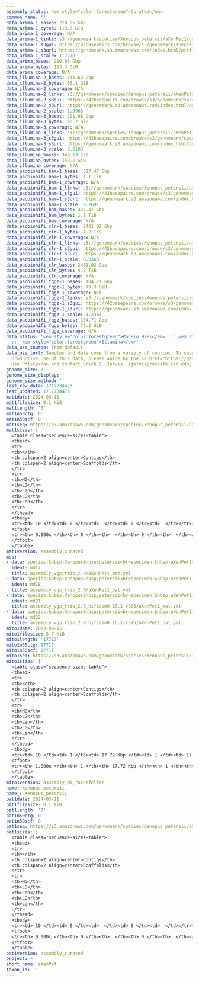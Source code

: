 ```yaml
---
assembly_status: <em style="color:forestgreen">Curated</em>
common_name: ''
data_arima-1_bases: 210.05 Gbp
data_arima-1_bytes: 113.3 GiB
data_arima-1_coverage: N/A
data_arima-1_links: s3://genomeark/species/Xenopus_petersii/aXenPet1/genomic_data/arima/<br>
data_arima-1_s3gui: https://42basepairs.com/browse/s3/genomeark/species/Xenopus_petersii/aXenPet1/genomic_data/arima/
data_arima-1_s3url: https://genomeark.s3.amazonaws.com/index.html?prefix=species/Xenopus_petersii/aXenPet1/genomic_data/arima/
data_arima-1_scale: 1.7270
data_arima_bases: 210.05 Gbp
data_arima_bytes: 113.3 GiB
data_arima_coverage: N/A
data_illumina-2_bases: 141.64 Gbp
data_illumina-2_bytes: 66.1 GiB
data_illumina-2_coverage: N/A
data_illumina-2_links: s3://genomeark/species/Xenopus_petersii/aXenPet2/genomic_data/illumina/<br>
data_illumina-2_s3gui: https://42basepairs.com/browse/s3/genomeark/species/Xenopus_petersii/aXenPet2/genomic_data/illumina/
data_illumina-2_s3url: https://genomeark.s3.amazonaws.com/index.html?prefix=species/Xenopus_petersii/aXenPet2/genomic_data/illumina/
data_illumina-2_scale: 1.9963
data_illumina-3_bases: 201.98 Gbp
data_illumina-3_bytes: 93.2 GiB
data_illumina-3_coverage: N/A
data_illumina-3_links: s3://genomeark/species/Xenopus_petersii/aXenPet3/genomic_data/illumina/<br>
data_illumina-3_s3gui: https://42basepairs.com/browse/s3/genomeark/species/Xenopus_petersii/aXenPet3/genomic_data/illumina/
data_illumina-3_s3url: https://genomeark.s3.amazonaws.com/index.html?prefix=species/Xenopus_petersii/aXenPet3/genomic_data/illumina/
data_illumina-3_scale: 2.0193
data_illumina_bases: 343.63 Gbp
data_illumina_bytes: 159.2 GiB
data_illumina_coverage: N/A
data_pacbiohifi_bam-1_bases: 327.47 Gbp
data_pacbiohifi_bam-1_bytes: 1.1 TiB
data_pacbiohifi_bam-1_coverage: N/A
data_pacbiohifi_bam-1_links: s3://genomeark/species/Xenopus_petersii/aXenPet1/genomic_data/pacbio_hifi/<br>
data_pacbiohifi_bam-1_s3gui: https://42basepairs.com/browse/s3/genomeark/species/Xenopus_petersii/aXenPet1/genomic_data/pacbio_hifi/
data_pacbiohifi_bam-1_s3url: https://genomeark.s3.amazonaws.com/index.html?prefix=species/Xenopus_petersii/aXenPet1/genomic_data/pacbio_hifi/
data_pacbiohifi_bam-1_scale: 0.2691
data_pacbiohifi_bam_bases: 327.47 Gbp
data_pacbiohifi_bam_bytes: 1.1 TiB
data_pacbiohifi_bam_coverage: N/A
data_pacbiohifi_clr-1_bases: 2481.02 Gbp
data_pacbiohifi_clr-1_bytes: 4.2 TiB
data_pacbiohifi_clr-1_coverage: N/A
data_pacbiohifi_clr-1_links: s3://genomeark/species/Xenopus_petersii/aXenPet1/genomic_data/pacbio_hifi/<br>
data_pacbiohifi_clr-1_s3gui: https://42basepairs.com/browse/s3/genomeark/species/Xenopus_petersii/aXenPet1/genomic_data/pacbio_hifi/
data_pacbiohifi_clr-1_s3url: https://genomeark.s3.amazonaws.com/index.html?prefix=species/Xenopus_petersii/aXenPet1/genomic_data/pacbio_hifi/
data_pacbiohifi_clr-1_scale: 0.5363
data_pacbiohifi_clr_bases: 2481.02 Gbp
data_pacbiohifi_clr_bytes: 4.2 TiB
data_pacbiohifi_clr_coverage: N/A
data_pacbiohifi_fqgz-1_bases: 104.71 Gbp
data_pacbiohifi_fqgz-1_bytes: 79.3 GiB
data_pacbiohifi_fqgz-1_coverage: N/A
data_pacbiohifi_fqgz-1_links: s3://genomeark/species/Xenopus_petersii/aXenPet1/genomic_data/pacbio_hifi/<br>
data_pacbiohifi_fqgz-1_s3gui: https://42basepairs.com/browse/s3/genomeark/species/Xenopus_petersii/aXenPet1/genomic_data/pacbio_hifi/
data_pacbiohifi_fqgz-1_s3url: https://genomeark.s3.amazonaws.com/index.html?prefix=species/Xenopus_petersii/aXenPet1/genomic_data/pacbio_hifi/
data_pacbiohifi_fqgz-1_scale: 1.2303
data_pacbiohifi_fqgz_bases: 104.71 Gbp
data_pacbiohifi_fqgz_bytes: 79.3 GiB
data_pacbiohifi_fqgz_coverage: N/A
data_status: '<em style="color:forestgreen">PacBio HiFi</em> ::: <em style="color:forestgreen">Arima</em>
  ::: <em style="color:forestgreen">Illumina</em>'
data_use_source: from-default
data_use_text: Samples and data come from a variety of sources. To support fair and
  productive use of this data, please abide by the <a href="https://genome10k.soe.ucsc.edu/data-use-policies/">Data
  Use Policy</a> and contact Erich D. Jarvis, ejarvis@rockefeller.edu, with any questions.
genome_size: 0
genome_size_display: ''
genome_size_method: ''
last_raw_data: 1717734473
last_updated: 1717734473
mat1date: 2024-03-11
mat1filesize: 0.1 KiB
mat1length: '0'
mat1n50ctg: 0
mat1n50scf: 0
mat1seq: https://s3.amazonaws.com/genomeark/species/Xenopus_petersii/aXenPet1/assembly_curated/aXenPet1.mat.decon.20240311.fasta.gz
mat1sizes: |
  <table class="sequence-sizes-table">
  <thead>
  <tr>
  <th></th>
  <th colspan=2 align=center>Contigs</th>
  <th colspan=2 align=center>Scaffolds</th>
  </tr>
  <tr>
  <th>NG</th>
  <th>LG</th>
  <th>Len</th>
  <th>LG</th>
  <th>Len</th>
  </tr>
  </thead>
  <tbody>
  <tr><td> 10 </td><td> 0 </td><td>  </td><td> 0 </td><td>  </td></tr><tr><td> 20 </td><td> 0 </td><td>  </td><td> 0 </td><td>  </td></tr><tr><td> 30 </td><td> 0 </td><td>  </td><td> 0 </td><td>  </td></tr><tr><td> 40 </td><td> 0 </td><td>  </td><td> 0 </td><td>  </td></tr><tr style="background-color:#cccccc;"><td> 50 </td><td> 0 </td><td style="background-color:#ff8888;">  </td><td> 0 </td><td style="background-color:#ff8888;">  </td></tr><tr><td> 60 </td><td> 0 </td><td>  </td><td> 0 </td><td>  </td></tr><tr><td> 70 </td><td> 0 </td><td>  </td><td> 0 </td><td>  </td></tr><tr><td> 80 </td><td> 0 </td><td>  </td><td> 0 </td><td>  </td></tr><tr><td> 90 </td><td> 0 </td><td>  </td><td> 0 </td><td>  </td></tr><tr><td> 100 </td><td> 0 </td><td>  </td><td> 0 </td><td>  </td></tr></tbody>
  <tfoot>
  <tr><th> 0.000x </th><th> 0 </th><th>  </th><th> 0 </th><th>  </th></tr>
  </tfoot>
  </table>
mat1version: assembly_curated
mds:
- data: species:&nbsp;Xenopus&nbsp;petersii<br>specimen:&nbsp;aXenPet1<br>projects:&nbsp;<br>&nbsp;&nbsp;-&nbsp;vgp<br>data_location:&nbsp;S3<br>release_to:&nbsp;S3<br>haplotype_to_curate:&nbsp;maternal<br>maternal:&nbsp;s3://genomeark/species/Xenopus_petersii/aXenPet1/assembly_vgp_trio_2.0/aXenPet1.trio.mat.20240123.fasta.gz<br>pretext:&nbsp;s3://genomeark/species/Xenopus_petersii/aXenPet1/assembly_vgp_trio_2.0/evaluation/hap2/pretext/aXenPet1_hap2__s2_heatmap.pretext<br>kmer_spectra_img:&nbsp;s3://genomeark/species/Xenopus_petersii/aXenPet1/assembly_vgp_trio_2.0/evaluation/merqury/aXenPet1_png/<br>mito:&nbsp;s3://genomeark/species/Xenopus_petersii/aXenPet1/assembly_MT_rockefeller/aXenPet1.MT.20230815.fasta.gz<br>pacbio_read_dir:&nbsp;s3://genomeark/species/Xenopus_petersii/aXenPet1/genomic_data/pacbio_hifi/<br>pacbio_read_type:&nbsp;hifi<br>hic_read_dir:&nbsp;s3://genomeark/species/Xenopus_petersii/aXenPet1/genomic_data/arima/<br>pipeline:<br>&nbsp;&nbsp;-&nbsp;hifiasm&nbsp;with&nbsp;trio-dual&nbsp;(0.19.3+galaxy0)<br>&nbsp;&nbsp;-&nbsp;yahs&nbsp;(1.2a.2+galaxy1)<br>assembled_by_group:&nbsp;Rockefeller<br>notes:&nbsp;This&nbsp;was&nbsp;a&nbsp;trio&nbsp;assembly&nbsp;(with&nbsp;trio-dual&nbsp;mode&nbsp;on)&nbsp;of&nbsp;aXenPet1&nbsp;using&nbsp;parental&nbsp;illumina&nbsp;data.&nbsp;This&nbsp;individual&nbsp;was&nbsp;previously&nbsp;curated&nbsp;without&nbsp;trio-dual&nbsp;mode,&nbsp;but&nbsp;the&nbsp;assembly&nbsp;was&nbsp;run&nbsp;again&nbsp;with&nbsp;trio-dual&nbsp;on&nbsp;and&nbsp;looks&nbsp;much&nbsp;better.&nbsp;Sample&nbsp;metadata&nbsp;says&nbsp;a&nbsp;female&nbsp;specimen.&nbsp;This&nbsp;individual&nbsp;did&nbsp;not&nbsp;have&nbsp;bionano&nbsp;data.&nbsp;HiC&nbsp;scaffolding&nbsp;was&nbsp;performed&nbsp;with&nbsp;yahs.&nbsp;The&nbsp;HiC&nbsp;prep&nbsp;was&nbsp;Arima&nbsp;kit&nbsp;2.&nbsp;The&nbsp;HiC&nbsp;reads&nbsp;needed&nbsp;to&nbsp;have&nbsp;5&nbsp;bp&nbsp;trimmed&nbsp;from&nbsp;the&nbsp;5'&nbsp;end&nbsp;due&nbsp;to&nbsp;adapter&nbsp;left&nbsp;over&nbsp;from&nbsp;the&nbsp;Arima&nbsp;library&nbsp;prep&nbsp;kit.&nbsp;In&nbsp;the&nbsp;intermediate&nbsp;files,&nbsp;hap1&nbsp;is&nbsp;the&nbsp;paternal&nbsp;haplotype&nbsp;and&nbsp;hap2&nbsp;is&nbsp;the&nbsp;maternal&nbsp;haplotype.&nbsp;We&nbsp;are&nbsp;submitting&nbsp;both&nbsp;haplotypes&nbsp;for&nbsp;trio&nbsp;curation,&nbsp;and&nbsp;this&nbsp;is&nbsp;the&nbsp;ticket&nbsp;for&nbsp;the&nbsp;maternal&nbsp;haplotype.
  ident: md17
  title: assembly_vgp_trio_2.0/aXenPet1_mat.yml
- data: species:&nbsp;Xenopus&nbsp;petersii<br>specimen:&nbsp;aXenPet1<br>projects:&nbsp;<br>&nbsp;&nbsp;-&nbsp;vgp<br>data_location:&nbsp;S3<br>release_to:&nbsp;S3<br>haplotype_to_curate:&nbsp;paternal<br>paternal:&nbsp;s3://genomeark/species/Xenopus_petersii/aXenPet1/assembly_vgp_trio_2.0/aXenPet1.trio.pat.20240123.fasta.gz<br>pretext:&nbsp;s3://genomeark/species/Xenopus_petersii/aXenPet1/assembly_vgp_trio_2.0/evaluation/hap1/pretext/aXenPet1_hap1__s2_heatmap.pretext<br>kmer_spectra_img:&nbsp;s3://genomeark/species/Xenopus_petersii/aXenPet1/assembly_vgp_trio_2.0/evaluation/merqury/aXenPet1_png/<br>mito:&nbsp;s3://genomeark/species/Xenopus_petersii/aXenPet1/assembly_MT_rockefeller/aXenPet1.MT.20230815.fasta.gz<br>pacbio_read_dir:&nbsp;s3://genomeark/species/Xenopus_petersii/aXenPet1/genomic_data/pacbio_hifi/<br>pacbio_read_type:&nbsp;hifi<br>hic_read_dir:&nbsp;s3://genomeark/species/Xenopus_petersii/aXenPet1/genomic_data/arima/<br>pipeline:<br>&nbsp;&nbsp;-&nbsp;hifiasm&nbsp;with&nbsp;trio-dual&nbsp;(0.19.3+galaxy0)<br>&nbsp;&nbsp;-&nbsp;yahs&nbsp;(1.2a.2+galaxy1)<br>assembled_by_group:&nbsp;Rockefeller<br>notes:&nbsp;This&nbsp;was&nbsp;a&nbsp;trio&nbsp;assembly&nbsp;(with&nbsp;trio-dual&nbsp;mode&nbsp;on)&nbsp;of&nbsp;aXenPet1&nbsp;using&nbsp;parental&nbsp;illumina&nbsp;data.&nbsp;This&nbsp;individual&nbsp;was&nbsp;previously&nbsp;curated&nbsp;without&nbsp;trio-dual&nbsp;mode,&nbsp;but&nbsp;the&nbsp;assembly&nbsp;was&nbsp;run&nbsp;again&nbsp;with&nbsp;trio-dual&nbsp;on&nbsp;and&nbsp;looks&nbsp;much&nbsp;better.&nbsp;Sample&nbsp;metadata&nbsp;says&nbsp;a&nbsp;female&nbsp;specimen.&nbsp;This&nbsp;individual&nbsp;did&nbsp;not&nbsp;have&nbsp;bionano&nbsp;data.&nbsp;HiC&nbsp;scaffolding&nbsp;was&nbsp;performed&nbsp;with&nbsp;yahs.&nbsp;The&nbsp;HiC&nbsp;prep&nbsp;was&nbsp;Arima&nbsp;kit&nbsp;2.&nbsp;The&nbsp;trio&nbsp;reads&nbsp;needed&nbsp;to&nbsp;have&nbsp;5&nbsp;bp&nbsp;trimmed&nbsp;from&nbsp;the&nbsp;5'&nbsp;end&nbsp;due&nbsp;to&nbsp;adapter&nbsp;left&nbsp;over&nbsp;from&nbsp;the&nbsp;Arima&nbsp;library&nbsp;prep&nbsp;kit.&nbsp;In&nbsp;the&nbsp;intermediate&nbsp;files,&nbsp;hap1&nbsp;is&nbsp;the&nbsp;paternal&nbsp;haplotype&nbsp;and&nbsp;hap2&nbsp;is&nbsp;the&nbsp;maternal&nbsp;haplotype.&nbsp;We&nbsp;are&nbsp;submitting&nbsp;both&nbsp;haplotypes&nbsp;for&nbsp;trio&nbsp;curation,&nbsp;and&nbsp;this&nbsp;is&nbsp;the&nbsp;ticket&nbsp;for&nbsp;the&nbsp;paternal&nbsp;haplotype.&nbsp;
  ident: md18
  title: assembly_vgp_trio_2.0/aXenPet1_pat.yml
- data: species:&nbsp;Xenopus&nbsp;petersii<br>specimen:&nbsp;aXenPet1<br>projects:&nbsp;<br>&nbsp;&nbsp;-&nbsp;vgp<br>data_location:&nbsp;S3<br>release_to:&nbsp;S3<br>maternal:&nbsp;s3://genomeark/species/Xenopus_petersii/aXenPet1/assembly_vgp_HiC_2.0/aXenPet1.trio.mat.20230815.fasta.gz<br>pretext:&nbsp;s3://genomeark/species/Xenopus_petersii/aXenPet1/assembly_vgp_HiC_2.0/evaluation/hap2/pretext/aXenPet1_hap2__s2_heatmap.pretext<br>kmer_spectra_img:&nbsp;s3://genomeark/species/Xenopus_petersii/aXenPet1/assembly_vgp_HiC_2.0/evaluation/merqury/aXenPet1_png/<br>mito:&nbsp;s3://genomeark/species/Xenopus_petersii/aXenPet1/assembly_MT_rockefeller/aXenPet1.MT.20230815.fasta.gz<br>pacbio_read_dir:&nbsp;s3://genomeark/species/Xenopus_petersii/aXenPet1/genomic_data/pacbio_hifi/<br>pacbio_read_type:&nbsp;hifi<br>hic_read_dir:&nbsp;s3://genomeark/species/Xenopus_petersii/aXenPet1/genomic_data/arima/<br>pipeline:<br>&nbsp;&nbsp;-&nbsp;hifiasm&nbsp;(0.19.3+galaxy0)<br>&nbsp;&nbsp;-&nbsp;purge_dups&nbsp;(2.2)&nbsp;for&nbsp;paternal&nbsp;haplotype<br>&nbsp;&nbsp;-&nbsp;yahs&nbsp;(1.2a.2+galaxy1)<br>assembled_by_group:&nbsp;Rockefeller<br>notes:&nbsp;This&nbsp;was&nbsp;a&nbsp;trio&nbsp;assembly&nbsp;of&nbsp;aXenPet1&nbsp;using&nbsp;parental&nbsp;illumina&nbsp;data.&nbsp;Sample&nbsp;metadata&nbsp;says&nbsp;a&nbsp;female&nbsp;specimen.&nbsp;This&nbsp;individual&nbsp;did&nbsp;not&nbsp;have&nbsp;bionano&nbsp;data.&nbsp;HiC&nbsp;scaffolding&nbsp;was&nbsp;performed&nbsp;with&nbsp;yahs.&nbsp;The&nbsp;HiC&nbsp;prep&nbsp;was&nbsp;Arima&nbsp;kit&nbsp;2.&nbsp;The&nbsp;HiC&nbsp;reads&nbsp;needed&nbsp;to&nbsp;have&nbsp;5&nbsp;bp&nbsp;trimmed&nbsp;from&nbsp;the&nbsp;5'&nbsp;end&nbsp;due&nbsp;to&nbsp;adapter&nbsp;left&nbsp;over&nbsp;from&nbsp;the&nbsp;Arima&nbsp;library&nbsp;prep&nbsp;kit.&nbsp;In&nbsp;the&nbsp;intermediate&nbsp;files,&nbsp;hap1&nbsp;is&nbsp;the&nbsp;paternal&nbsp;haplotype&nbsp;and&nbsp;hap2&nbsp;is&nbsp;the&nbsp;maternal&nbsp;haplotype.&nbsp;The&nbsp;paternal&nbsp;haplotype&nbsp;went&nbsp;through&nbsp;purge_dups&nbsp;due&nbsp;to&nbsp;presence&nbsp;of&nbsp;2-copy&nbsp;k-mers&nbsp;at&nbsp;diploid&nbsp;coverage&nbsp;in&nbsp;the&nbsp;merqury&nbsp;plots.&nbsp;The&nbsp;BUSCO&nbsp;values&nbsp;were&nbsp;troublesome,&nbsp;and&nbsp;likely&nbsp;indicate&nbsp;presence&nbsp;of&nbsp;many&nbsp;paralogs.&nbsp;We&nbsp;are&nbsp;submitting&nbsp;both&nbsp;haplotypes&nbsp;for&nbsp;trio&nbsp;curation,&nbsp;and&nbsp;this&nbsp;is&nbsp;the&nbsp;ticket&nbsp;for&nbsp;the&nbsp;maternal&nbsp;haplotype.
  ident: md21
  title: assembly_vgp_trio_2.0_hifiasm0.16.1-r375/aXenPet1_mat.yml
- data: species:&nbsp;Xenopus&nbsp;petersii<br>specimen:&nbsp;aXenPet1<br>projects:&nbsp;<br>&nbsp;&nbsp;-&nbsp;vgp<br>data_location:&nbsp;S3<br>release_to:&nbsp;S3<br>paternal:&nbsp;s3://genomeark/species/Xenopus_petersii/aXenPet1/assembly_vgp_HiC_2.0/aXenPet1.trio.pat.20230815.fasta.gz<br>pretext:&nbsp;s3://genomeark/species/Xenopus_petersii/aXenPet1/assembly_vgp_HiC_2.0/evaluation/hap1/pretext/aXenPet1_hap1__s2_heatmap.pretext<br>kmer_spectra_img:&nbsp;s3://genomeark/species/Xenopus_petersii/aXenPet1/assembly_vgp_HiC_2.0/evaluation/merqury/aXenPet1_png/<br>mito:&nbsp;s3://genomeark/species/Xenopus_petersii/aXenPet1/assembly_MT_rockefeller/aXenPet1.MT.20230815.fasta.gz<br>pacbio_read_dir:&nbsp;s3://genomeark/species/Xenopus_petersii/aXenPet1/genomic_data/pacbio_hifi/<br>pacbio_read_type:&nbsp;hifi<br>hic_read_dir:&nbsp;s3://genomeark/species/Xenopus_petersii/aXenPet1/genomic_data/arima/<br>pipeline:<br>&nbsp;&nbsp;-&nbsp;hifiasm&nbsp;(0.19.3+galaxy0)<br>&nbsp;&nbsp;-&nbsp;purge_dups&nbsp;(2.2)&nbsp;for&nbsp;paternal&nbsp;haplotype<br>&nbsp;&nbsp;-&nbsp;yahs&nbsp;(1.2a.2+galaxy1)<br>assembled_by_group:&nbsp;Rockefeller<br>notes:&nbsp;This&nbsp;was&nbsp;a&nbsp;trio&nbsp;assembly&nbsp;of&nbsp;aXenPet1&nbsp;using&nbsp;parental&nbsp;illumina&nbsp;data.&nbsp;Sample&nbsp;metadata&nbsp;says&nbsp;a&nbsp;female&nbsp;specimen.&nbsp;This&nbsp;individual&nbsp;did&nbsp;not&nbsp;have&nbsp;bionano&nbsp;data.&nbsp;HiC&nbsp;scaffolding&nbsp;was&nbsp;performed&nbsp;with&nbsp;yahs.&nbsp;The&nbsp;HiC&nbsp;prep&nbsp;was&nbsp;Arima&nbsp;kit&nbsp;2.&nbsp;The&nbsp;HiC&nbsp;reads&nbsp;needed&nbsp;to&nbsp;have&nbsp;5&nbsp;bp&nbsp;trimmed&nbsp;from&nbsp;the&nbsp;5'&nbsp;end&nbsp;due&nbsp;to&nbsp;adapter&nbsp;left&nbsp;over&nbsp;from&nbsp;the&nbsp;Arima&nbsp;library&nbsp;prep&nbsp;kit.&nbsp;In&nbsp;the&nbsp;intermediate&nbsp;files,&nbsp;hap1&nbsp;is&nbsp;the&nbsp;paternal&nbsp;haplotype&nbsp;and&nbsp;hap2&nbsp;is&nbsp;the&nbsp;maternal&nbsp;haplotype.&nbsp;The&nbsp;paternal&nbsp;haplotype&nbsp;went&nbsp;through&nbsp;purge_dups&nbsp;due&nbsp;to&nbsp;presence&nbsp;of&nbsp;2-copy&nbsp;k-mers&nbsp;at&nbsp;diploid&nbsp;coverage&nbsp;in&nbsp;the&nbsp;merqury&nbsp;plots.&nbsp;The&nbsp;BUSCO&nbsp;values&nbsp;were&nbsp;troublesome,&nbsp;and&nbsp;likely&nbsp;indicate&nbsp;presence&nbsp;of&nbsp;many&nbsp;paralogs.&nbsp;We&nbsp;are&nbsp;submitting&nbsp;both&nbsp;haplotypes&nbsp;for&nbsp;trio&nbsp;curation,&nbsp;and&nbsp;this&nbsp;is&nbsp;the&nbsp;ticket&nbsp;for&nbsp;the&nbsp;paternal&nbsp;haplotype.
  ident: md22
  title: assembly_vgp_trio_2.0_hifiasm0.16.1-r375/aXenPet1_pat.yml
mito1date: 2023-08-15
mito1filesize: 5.7 KiB
mito1length: '17717'
mito1n50ctg: 17717
mito1n50scf: 17717
mito1seq: https://s3.amazonaws.com/genomeark/species/Xenopus_petersii/aXenPet1/assembly_MT_rockefeller/aXenPet1.MT.20230815.fasta.gz
mito1sizes: |
  <table class="sequence-sizes-table">
  <thead>
  <tr>
  <th></th>
  <th colspan=2 align=center>Contigs</th>
  <th colspan=2 align=center>Scaffolds</th>
  </tr>
  <tr>
  <th>NG</th>
  <th>LG</th>
  <th>Len</th>
  <th>LG</th>
  <th>Len</th>
  </tr>
  </thead>
  <tbody>
  <tr><td> 10 </td><td> 1 </td><td> 17.72 Kbp </td><td> 1 </td><td> 17.72 Kbp </td></tr><tr><td> 20 </td><td> 1 </td><td> 17.72 Kbp </td><td> 1 </td><td> 17.72 Kbp </td></tr><tr><td> 30 </td><td> 1 </td><td> 17.72 Kbp </td><td> 1 </td><td> 17.72 Kbp </td></tr><tr><td> 40 </td><td> 1 </td><td> 17.72 Kbp </td><td> 1 </td><td> 17.72 Kbp </td></tr><tr style="background-color:#cccccc;"><td> 50 </td><td> 1 </td><td style="background-color:#ff8888;"> 17.72 Kbp </td><td> 1 </td><td style="background-color:#ff8888;"> 17.72 Kbp </td></tr><tr><td> 60 </td><td> 1 </td><td> 17.72 Kbp </td><td> 1 </td><td> 17.72 Kbp </td></tr><tr><td> 70 </td><td> 1 </td><td> 17.72 Kbp </td><td> 1 </td><td> 17.72 Kbp </td></tr><tr><td> 80 </td><td> 1 </td><td> 17.72 Kbp </td><td> 1 </td><td> 17.72 Kbp </td></tr><tr><td> 90 </td><td> 1 </td><td> 17.72 Kbp </td><td> 1 </td><td> 17.72 Kbp </td></tr><tr><td> 100 </td><td> 1 </td><td> 17.72 Kbp </td><td> 1 </td><td> 17.72 Kbp </td></tr></tbody>
  <tfoot>
  <tr><th> 1.000x </th><th> 1 </th><th> 17.72 Kbp </th><th> 1 </th><th> 17.72 Kbp </th></tr>
  </tfoot>
  </table>
mito1version: assembly_MT_rockefeller
name: Xenopus petersii
name_: Xenopus_petersii
pat1date: 2024-03-11
pat1filesize: 0.1 KiB
pat1length: '0'
pat1n50ctg: 0
pat1n50scf: 0
pat1seq: https://s3.amazonaws.com/genomeark/species/Xenopus_petersii/aXenPet1/assembly_curated/aXenPet1.pat.decon.20240311.fasta.gz
pat1sizes: |
  <table class="sequence-sizes-table">
  <thead>
  <tr>
  <th></th>
  <th colspan=2 align=center>Contigs</th>
  <th colspan=2 align=center>Scaffolds</th>
  </tr>
  <tr>
  <th>NG</th>
  <th>LG</th>
  <th>Len</th>
  <th>LG</th>
  <th>Len</th>
  </tr>
  </thead>
  <tbody>
  <tr><td> 10 </td><td> 0 </td><td>  </td><td> 0 </td><td>  </td></tr><tr><td> 20 </td><td> 0 </td><td>  </td><td> 0 </td><td>  </td></tr><tr><td> 30 </td><td> 0 </td><td>  </td><td> 0 </td><td>  </td></tr><tr><td> 40 </td><td> 0 </td><td>  </td><td> 0 </td><td>  </td></tr><tr style="background-color:#cccccc;"><td> 50 </td><td> 0 </td><td style="background-color:#ff8888;">  </td><td> 0 </td><td style="background-color:#ff8888;">  </td></tr><tr><td> 60 </td><td> 0 </td><td>  </td><td> 0 </td><td>  </td></tr><tr><td> 70 </td><td> 0 </td><td>  </td><td> 0 </td><td>  </td></tr><tr><td> 80 </td><td> 0 </td><td>  </td><td> 0 </td><td>  </td></tr><tr><td> 90 </td><td> 0 </td><td>  </td><td> 0 </td><td>  </td></tr><tr><td> 100 </td><td> 0 </td><td>  </td><td> 0 </td><td>  </td></tr></tbody>
  <tfoot>
  <tr><th> 0.000x </th><th> 0 </th><th>  </th><th> 0 </th><th>  </th></tr>
  </tfoot>
  </table>
pat1version: assembly_curated
project: ~
short_name: aXenPet
taxon_id: ''
---
```

